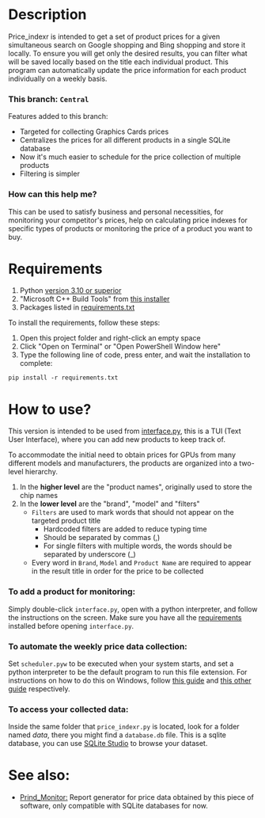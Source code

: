    
# Description

Price_indexr is intended to get a set of product prices for a given simultaneous search on Google shopping and Bing shopping and store it locally. To ensure you will get only the desired results, you can filter what will be saved locally based on the title each individual product. This program can automatically update the price information for each product individually on a weekly basis.

### This branch: `Central` 

Features added to this branch:

- Targeted for collecting Graphics Cards prices
- Centralizes the prices for all different products in a single SQLite database
- Now it's much easier to schedule for the price collection of multiple products
- Filtering is simpler

### How can this help me?

This can be used to satisfy business and personal necessities, for monitoring your competitor's prices, help on calculating price indexes for specific types of products or monitoring the price of a product you want to buy.

# Requirements

1. Python [version 3.10 or superior](https://www.python.org/downloads/)
2. "Microsoft C++ Build Tools" from [this installer](https://visualstudio.microsoft.com/pt-br/visual-cpp-build-tools/)
3. Packages listed in [requirements.txt](https://github.com/VFLins/Price_indexr/blob/central/requirements.txt)

To install the requirements, follow these steps:

1. Open this project folder and right-click an empty space
2. Click "Open on Terminal" or "Open PowerShell Window here"
3. Type the following line of code, press enter, and wait the installation to complete:

```
pip install -r requirements.txt
```

# How to use?

This version is intended to be used from [interface.py](https://github.com/VFLins/Price_indexr/blob/central/interface.py), this is a TUI (Text User Interface), where you can add new products to keep track of.

To accommodate the initial need to obtain prices for GPUs from many different models and manufacturers, the products are organized into a two-level hierarchy.

1. In the **higher level** are the "product names", originally used to store the chip names
2. In the **lower level** are the "brand", "model" and "filters"
   - `Filters` are used to mark words that should not appear on the targeted product title
      - Hardcoded filters are added to reduce typing time
      - Should be separated by commas (,)
      - For single filters with multiple words, the words should be separated by underscore (_)
   - Every word in `Brand`, `Model` and `Product Name` are required to appear in the result title in order for the price to be collected
  
### To add a product for monitoring:

Simply double-click `interface.py`, open with a python interpreter, and follow the instructions on the screen. Make sure you have all the [requirements](#requirements) installed before opening `interface.py`.

### To automate the weekly price data collection:

Set `scheduler.pyw` to be executed when your system starts, and set a python interpreter to be the default program to run this file extension. For instructions on how to do this on Windows, follow [this guide](https://support.microsoft.com/en-us/windows/add-an-app-to-run-automatically-at-startup-in-windows-10-150da165-dcd9-7230-517b-cf3c295d89dd#:~:text=Add%20an%20App%20to%20Run%20Automatically%20at%20Startup,file%20location%20to%20the%20Startup%20folder.%20See%20More.) and [this other guide](https://support.microsoft.com/en-us/windows/change-default-programs-in-windows-e5d82cad-17d1-c53b-3505-f10a32e1894d) respectively.

### To access your collected data:

Inside the same folder that `price_indexr.py` is located, look for a folder named *data*, there you might find a `database.db` file. This is a sqlite database, you can use [SQLite Studio](https://sqlitestudio.pl/) to browse your dataset.

# See also:

- [Prind_Monitor:](https://github.com/VFLins/Prind_Monitor) Report generator for price data obtained by this piece of software, only compatible with SQLite databases for now. 
